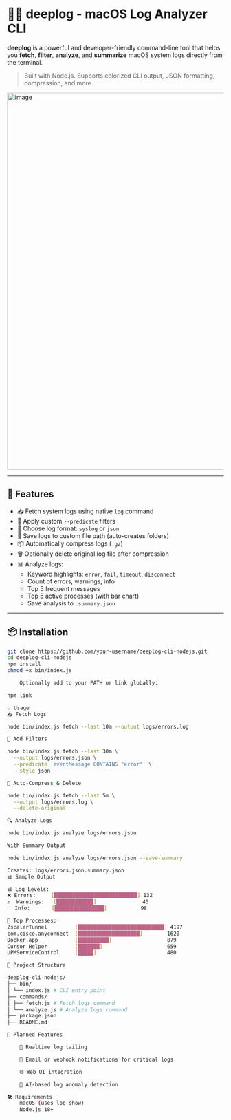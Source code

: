 # 🕵️‍♂️ deeplog - macOS Log Analyzer CLI

**deeplog** is a powerful and developer-friendly command-line tool that helps you **fetch**, **filter**, **analyze**, and **summarize** macOS system logs directly from the terminal.

> Built with Node.js. Supports colorized CLI output, JSON formatting, compression, and more.

<img width="1727" height="877" alt="image" src="https://github.com/user-attachments/assets/38b0f693-2dab-449f-a3e6-8d5016f88ec6" />



---

## 🚀 Features

- 📥 Fetch system logs using native `log` command
- 🎯 Apply custom `--predicate` filters
- 🧾 Choose log format: `syslog` or `json`
- 💾 Save logs to custom file path (auto-creates folders)
- 📦 Automatically compress logs (`.gz`)
- 🗑️ Optionally delete original log file after compression
- 📊 Analyze logs:
  - Keyword highlights: `error`, `fail`, `timeout`, `disconnect`
  - Count of errors, warnings, info
  - Top 5 frequent messages
  - Top 5 active processes (with bar chart)
  - Save analysis to `.summary.json`

---

## 📦 Installation

```bash
git clone https://github.com/your-username/deeplog-cli-nodejs.git
cd deeplog-cli-nodejs
npm install
chmod +x bin/index.js

    Optionally add to your PATH or link globally:

npm link

💡 Usage
📥 Fetch Logs

node bin/index.js fetch --last 10m --output logs/errors.log

🧪 Add Filters

node bin/index.js fetch --last 30m \
  --output logs/errors.json \
  --predicate 'eventMessage CONTAINS "error"' \
  --style json

🧹 Auto-Compress & Delete

node bin/index.js fetch --last 5m \
  --output logs/errors.log \
  --delete-original

🔍 Analyze Logs

node bin/index.js analyze logs/errors.json

With Summary Output

node bin/index.js analyze logs/errors.json --save-summary

Creates: logs/errors.json.summary.json
📊 Sample Output

📊 Log Levels:
❌ Errors:     [███████████████████████████] 132
⚠️  Warnings:   [████████████]               45
ℹ️  Info:       [████████████████]           98

🧠 Top Processes:
ZscalerTunnel         [████████████████████████████] 4197
com.cisco.anyconnect  [████████████████████]        1620
Docker.app            [██████████]                  879
Cursor Helper         [███████]                     659
UPMServiceControl     [█████]                       480

📁 Project Structure

deeplog-cli-nodejs/
├── bin/
│ └── index.js # CLI entry point
├── commands/
│ ├── fetch.js # Fetch logs command
│ └── analyze.js # Analyze logs command
├── package.json
├── README.md

🧩 Planned Features

    🔔 Realtime log tailing

    📧 Email or webhook notifications for critical logs

    🌐 Web UI integration

    🧠 AI-based log anomaly detection

🛠️ Requirements
    macOS (uses log show)
    Node.js 18+

